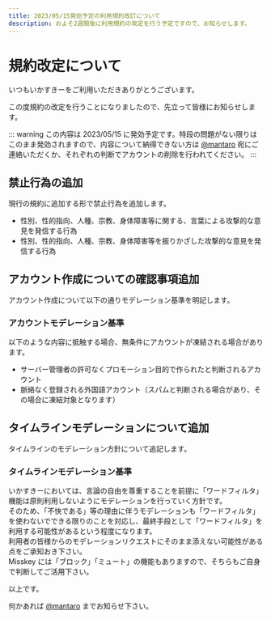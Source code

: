 ```yaml
---
title: 2023/05/15発効予定の利用規約改訂について
description: およそ2週間後に利用規約の改定を行う予定ですので、お知らせします。
---
```


# 規約改定について

いつもいかすきーをご利用いただきありがとうございます。

この度規約の改定を行うことになりましたので、先立って皆様にお知らせします。

::: warning
この内容は 2023/05/15 に発効予定です。特段の問題がない限りはこのまま発効されますので、内容について納得できない方は [@mantaro](https://ikaskey.bktsk.com/@mantaro) 宛にご連絡いただくか、それぞれの判断でアカウントの削除を行われてください。
:::

## 禁止行為の追加

現行の規約に追加する形で禁止行為を追加します。

- 性別、性的指向、人種、宗教、身体障害等に関する、言葉による攻撃的な意見を発信する行為
- 性別、性的指向、人種、宗教、身体障害等を振りかざした攻撃的な意見を発信する行為

## アカウント作成についての確認事項追加

アカウント作成について以下の通りモデレーション基準を明記します。

### アカウントモデレーション基準

以下のような内容に抵触する場合、無条件にアカウントが凍結される場合があります。

- サーバー管理者の許可なくプロモーション目的で作られたと判断されるアカウント
- 脈絡なく登録される外国語アカウント（スパムと判断される場合があり、その場合に凍結対象となります）

## タイムラインモデレーションについて追加

タイムラインのモデレーション方針について追記します。

### タイムラインモデレーション基準

いかすきーにおいては、言論の自由を尊重することを前提に「ワードフィルタ」機能は原則利用しないようにモデレーションを行っていく方針です。  
そのため、「不快である」等の理由に伴うモデレーションも「ワードフィルタ」を使わないでできる限りのことを対応し、最終手段として「ワードフィルタ」を利用する可能性があるという程度になります。  
利用者の皆様からのモデレーションリクエストにそのまま添えない可能性がある点をご承知おき下さい。  
Misskey には「ブロック」「ミュート」の機能もありますので、そちらもご自身で判断してご活用下さい。

以上です。

何かあれば [@mantaro](https://ikaskey.bktsk.com/@mantaro) までお知らせ下さい。
